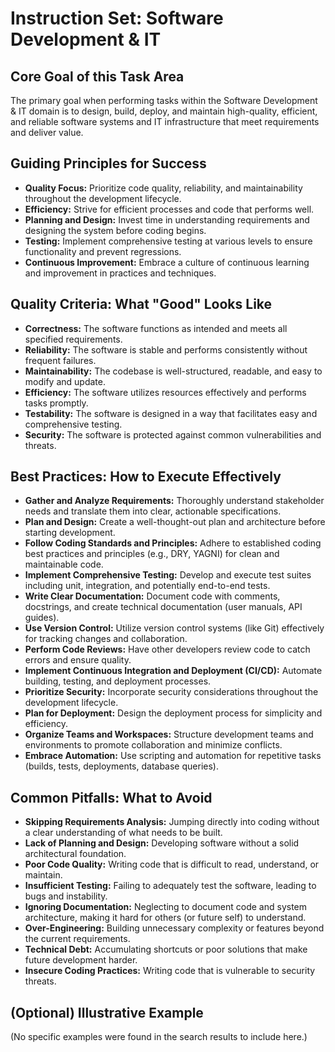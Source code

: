 # Instruction Set: Software Development & IT

## Core Goal of this Task Area
The primary goal when performing tasks within the Software Development & IT domain is to design, build, deploy, and maintain high-quality, efficient, and reliable software systems and IT infrastructure that meet requirements and deliver value.

## Guiding Principles for Success
* **Quality Focus:** Prioritize code quality, reliability, and maintainability throughout the development lifecycle.
* **Efficiency:** Strive for efficient processes and code that performs well.
* **Planning and Design:** Invest time in understanding requirements and designing the system before coding begins.
* **Testing:** Implement comprehensive testing at various levels to ensure functionality and prevent regressions.
* **Continuous Improvement:** Embrace a culture of continuous learning and improvement in practices and techniques.

## Quality Criteria: What "Good" Looks Like
* **Correctness:** The software functions as intended and meets all specified requirements.
* **Reliability:** The software is stable and performs consistently without frequent failures.
* **Maintainability:** The codebase is well-structured, readable, and easy to modify and update.
* **Efficiency:** The software utilizes resources effectively and performs tasks promptly.
* **Testability:** The software is designed in a way that facilitates easy and comprehensive testing.
* **Security:** The software is protected against common vulnerabilities and threats.

## Best Practices: How to Execute Effectively
* **Gather and Analyze Requirements:** Thoroughly understand stakeholder needs and translate them into clear, actionable specifications.
* **Plan and Design:** Create a well-thought-out plan and architecture before starting development.
* **Follow Coding Standards and Principles:** Adhere to established coding best practices and principles (e.g., DRY, YAGNI) for clean and maintainable code.
* **Implement Comprehensive Testing:** Develop and execute test suites including unit, integration, and potentially end-to-end tests.
* **Write Clear Documentation:** Document code with comments, docstrings, and create technical documentation (user manuals, API guides).
* **Use Version Control:** Utilize version control systems (like Git) effectively for tracking changes and collaboration.
* **Perform Code Reviews:** Have other developers review code to catch errors and ensure quality.
* **Implement Continuous Integration and Deployment (CI/CD):** Automate building, testing, and deployment processes.
* **Prioritize Security:** Incorporate security considerations throughout the development lifecycle.
* **Plan for Deployment:** Design the deployment process for simplicity and efficiency.
* **Organize Teams and Workspaces:** Structure development teams and environments to promote collaboration and minimize conflicts.
* **Embrace Automation:** Use scripting and automation for repetitive tasks (builds, tests, deployments, database queries).

## Common Pitfalls: What to Avoid
* **Skipping Requirements Analysis:** Jumping directly into coding without a clear understanding of what needs to be built.
* **Lack of Planning and Design:** Developing software without a solid architectural foundation.
* **Poor Code Quality:** Writing code that is difficult to read, understand, or maintain.
* **Insufficient Testing:** Failing to adequately test the software, leading to bugs and instability.
* **Ignoring Documentation:** Neglecting to document code and system architecture, making it hard for others (or future self) to understand.
* **Over-Engineering:** Building unnecessary complexity or features beyond the current requirements.
* **Technical Debt:** Accumulating shortcuts or poor solutions that make future development harder.
* **Insecure Coding Practices:** Writing code that is vulnerable to security threats.

## (Optional) Illustrative Example
(No specific examples were found in the search results to include here.)
